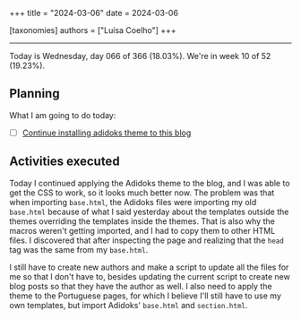 +++
title = "2024-03-06"
date = 2024-03-06

[taxonomies]
authors = ["Luísa Coelho"]
+++

---

Today is Wednesday, day 066 of 366 (18.03%). We're in week 10 of 52 (19.23%).

## Planning

What I am going to do today:

- [ ] [Continue installing adidoks theme to this blog](https://github.com/OmnicodeSolutions/blog/issues/4)

## Activities executed

Today I continued applying the Adidoks theme to the blog, and I was able to get the CSS to work, so it looks much better now. The problem was that when importing `base.html`, the Adidoks files were importing my old `base.html` because of what I said yesterday about the templates outside the themes overriding the templates inside the themes. That is also why the macros weren't getting imported, and I had to copy them to other HTML files. I discovered that after inspecting the page and realizing that the `head` tag was the same from my `base.html`.

I still have to create new authors and make a script to update all the files for me so that I don't have to, besides updating the current script to create new blog posts so that they have the author as well. I also need to apply the theme to the Portuguese pages, for which I believe I'll still have to use my own templates, but import Adidoks' `base.html` and `section.html`.
